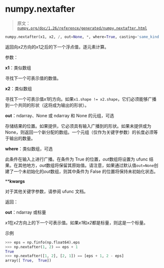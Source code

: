 # numpy.nextafter

> 原文：[`numpy.org/doc/1.26/reference/generated/numpy.nextafter.html`](https://numpy.org/doc/1.26/reference/generated/numpy.nextafter.html)

```py
numpy.nextafter(x1, x2, /, out=None, *, where=True, casting='same_kind', order='K', dtype=None, subok=True[, signature, extobj]) = <ufunc 'nextafter'>
```

返回向*x2*方向的*x1*之后的下一个浮点值，逐元素计算。

参数：

**x1**：类似数组

寻找下一个可表示值的数值。

**x2**：类似数组

寻找下一个可表示值*x1*的方向。如果`x1.shape != x2.shape`，它们必须能够广播到一个共同的形状（这将成为输出的形状）。

**out**：ndarray、None 或 ndarray 和 None 的元组，可选

存储结果的位置。如果提供，它必须具有输入广播到的形状。如果未提供或为 None，则返回一个新分配的数组。一个元组（仅作为关键字参数）的长度必须等于输出的数量。

**where**：类似数组，可选

此条件在输入上进行广播。在条件为 True 的位置，*out*数组将设置为 ufunc 结果。在其他地方，*out*数组将保留其原始值。请注意，如果通过默认值`out=None`创建了一个未初始化的*out*数组，则其中条件为 False 的位置将保持未初始化状态。

****kwargs**

对于其他关键字参数，请参阅 ufunc 文档。

返回：

**out**：ndarray 或标量

*x1*在*x2*方向上的下一个可表示值。如果*x1*和*x2*都是标量，则这是一个标量。

示例

```py
>>> eps = np.finfo(np.float64).eps
>>> np.nextafter(1, 2) == eps + 1
True
>>> np.nextafter([1, 2], [2, 1]) == [eps + 1, 2 - eps]
array([ True,  True]) 
```
